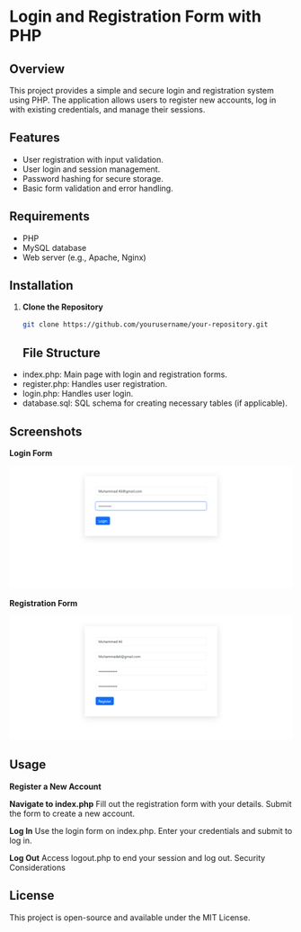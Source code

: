 # Login and Registration Form with PHP

## Overview

This project provides a simple and secure login and registration system using PHP. The application allows users to register new accounts, log in with existing credentials, and manage their sessions.

## Features

- User registration with input validation.
- User login and session management.
- Password hashing for secure storage.
- Basic form validation and error handling.

## Requirements

- PHP 
- MySQL database
- Web server (e.g., Apache, Nginx)

## Installation

1. **Clone the Repository**

   ```bash
   git clone https://github.com/yourusername/your-repository.git
   ```
   ## File Structure
- index.php: Main page with login and registration forms.
- register.php: Handles user registration.
- login.php: Handles user login.
- database.sql: SQL schema for creating necessary tables (if applicable).


## Screenshots
**Login Form**

![login ](./images/loginn.png)

**Registration Form**

![Registration ](./images/registers.png)

## Usage
**Register a New Account**

**Navigate to index.php**
Fill out the registration form with your details.
Submit the form to create a new account.

**Log In**
Use the login form on index.php.
Enter your credentials and submit to log in.

**Log Out**
Access logout.php to end your session and log out.
Security Considerations

## License
This project is open-source and available under the MIT License.
